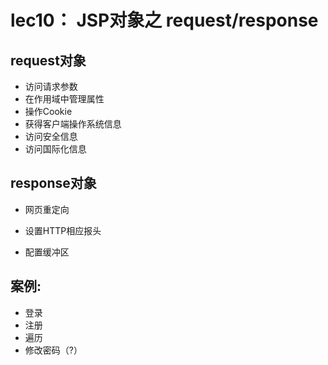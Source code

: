 # lec10： JSP对象之 request/response

## request对象

- 访问请求参数 
- 在作用域中管理属性
- 操作Cookie
- 获得客户端操作系统信息
- 访问安全信息
- 访问国际化信息

## response对象 

- 网页重定向

- 设置HTTP相应报头

- 配置缓冲区

  

## 案例:
- 登录
- 注册
- 遍历
- 修改密码（?）

